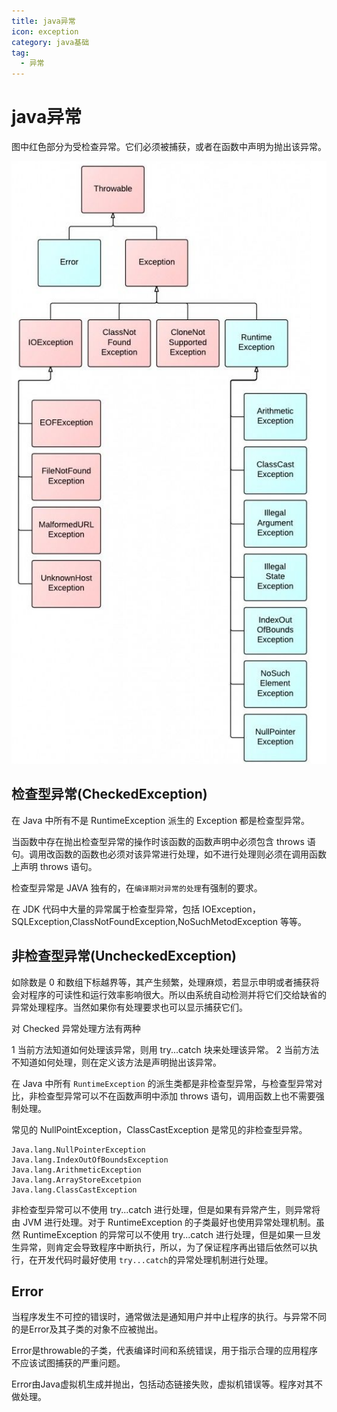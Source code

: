 ```yaml
---
title: java异常
icon: exception
category: java基础
tag:
  - 异常
---
```

  
# java异常

图中红色部分为受检查异常。它们必须被捕获，或者在函数中声明为抛出该异常。
  
![Java异常类的层次结构](./assets/20220413/java的异常-1649857259697.png)

## 检查型异常(CheckedException)

在 Java 中所有不是 RuntimeException 派生的 Exception 都是检查型异常。

当函数中存在抛出检查型异常的操作时该函数的函数声明中必须包含 throws 语句。调用改函数的函数也必须对该异常进行处理，如不进行处理则必须在调用函数上声明 throws 语句。

检查型异常是 JAVA 独有的，在`编译期对异常的处理`有强制的要求。

在 JDK 代码中大量的异常属于检查型异常，包括 IOException，SQLException,ClassNotFoundException,NoSuchMetodException 等等。

## 非检查型异常(UncheckedException)

如除数是 0 和数组下标越界等，其产生频繁，处理麻烦，若显示申明或者捕获将会对程序的可读性和运行效率影响很大。所以由系统自动检测并将它们交给缺省的异常处理程序。当然如果你有处理要求也可以显示捕获它们。

对 Checked 异常处理方法有两种

1 当前方法知道如何处理该异常，则用 try...catch 块来处理该异常。
2 当前方法不知道如何处理，则在定义该方法是声明抛出该异常。

在 Java 中所有 `RuntimeException` 的派生类都是非检查型异常，与检查型异常对比，非检查型异常可以不在函数声明中添加 throws 语句，调用函数上也不需要强制处理。

常见的 NullPointException，ClassCastException 是常见的非检查型异常。

```text
Java.lang.NullPointerException
Java.lang.IndexOutOfBoundsException
Java.lang.ArithmeticException
Java.lang.ArrayStoreExcetpion
Java.lang.ClassCastException
```

非检查型异常可以不使用 try...catch 进行处理，但是如果有异常产生，则异常将由 JVM 进行处理。对于 RuntimeException 的子类最好也使用异常处理机制。虽然 RuntimeException 的异常可以不使用 try...catch 进行处理，但是如果一旦发生异常，则肯定会导致程序中断执行，所以，为了保证程序再出错后依然可以执行，在开发代码时最好使用 `try...catch`的异常处理机制进行处理。

## Error

当程序发生不可控的错误时，通常做法是通知用户并中止程序的执行。与异常不同的是Error及其子类的对象不应被抛出。

Error是throwable的子类，代表编译时间和系统错误，用于指示合理的应用程序不应该试图捕获的严重问题。

Error由Java虚拟机生成并抛出，包括动态链接失败，虚拟机错误等。程序对其不做处理。
